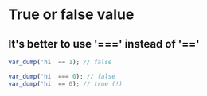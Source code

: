 # True or false value

## It's better to use '===' instead of '=='

```php
var_dump('hi' == 1); // false

var_dump('hi' === 0); // false
var_dump('hi' == 0); // true (!)

```
